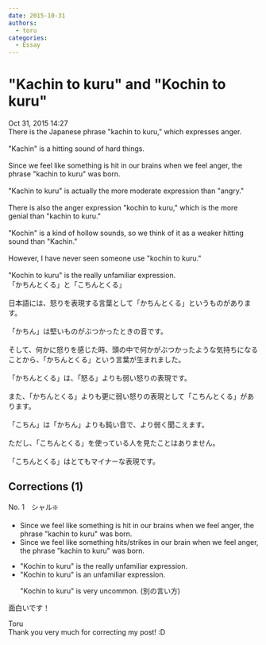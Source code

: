 ```yaml
---
date: 2015-10-31
authors:
  - toru
categories:
  - Essay
---
```


<h1 id="subject_show">"Kachin to kuru" and "Kochin to kuru"</h1>
<div class="date">Oct 31, 2015 14:27</div>
<div id="post"><div id="body_show_ori">
There is the Japanese phrase "kachin to kuru," which expresses anger.<br/><br/>"Kachin" is a hitting sound of hard things.<br/><br/>Since we feel like something is hit in our brains when we feel anger, the phrase "kachin to kuru" was born.<br/><br/>"Kachin to kuru" is actually the more moderate expression than "angry."<br/><br/>There is also the anger expression "kochin to kuru," which is the more genial than "kachin to kuru."<br/><br/>"Kochin" is a kind of hollow sounds, so we think of it as a weaker hitting sound than "Kachin."<br/><br/>However, I have never seen someone use "kochin to kuru."<br/><br/>"Kochin to kuru" is the really unfamiliar expression.
</div></div>

<!-- more -->

<div id="post_ja"><div id="body_show_mo">
「かちんとくる」と「こちんとくる」<br/><br/>日本語には、怒りを表現する言葉として「かちんとくる」というものがあります。<br/><br/>「かちん」は堅いものがぶつかったときの音です。<br/><br/>そして、何かに怒りを感じた時、頭の中で何かがぶつかったような気持ちになることから、「かちんとくる」という言葉が生まれました。<br/><br/>「かちんとくる」は、「怒る」よりも弱い怒りの表現です。<br/><br/>また、「かちんとくる」よりも更に弱い怒りの表現として「こちんとくる」があります。<br/><br/>「こちん」は「かちん」よりも鈍い音で、より弱く聞こえます。<br/><br/>ただし、「こちんとくる」を使っている人を見たことはありません。<br/><br/>「こちんとくる」はとてもマイナーな表現です。
</div></div>

## Corrections (1)
<div id="block"><div class="first_name"> No. 1　<span class="just_name">シャル❇️</span></div><div id="block2">
<ul class="correction_field">
<li class="incorrect">Since we feel like something is hit in our brains when we feel anger, the phrase "kachin to kuru" was born.</li>
<li class="corrected correct">
Since we feel like something hits/strikes in our brain when we feel anger, the phrase "kachin to kuru" was born.
</li>
</ul>
<ul class="correction_field">
<li class="incorrect">"Kochin to kuru" is the really unfamiliar expression.</li>
<li class="corrected correct">
"Kochin to kuru" is an unfamiliar expression.
<p class="correction_comment">"Kochin to kuru" is very uncommon. (別の言い方)</p>
</li>
</ul>
<p class="comment_small">
 面白いです！
</p>

</div><div class="name"><span class="just_name">Toru</span><br>
Thank you very much for correcting my post! :D
</div>
</div>
